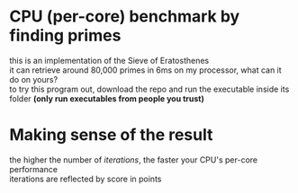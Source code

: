 # CPU (per-core) benchmark by finding primes
this is an implementation of the Sieve of Eratosthenes\
it can retrieve around 80,000 primes in 6ms on my processor, what can it do on yours?\
to try this program out, download the repo and run the executable inside its folder **(only run executables from people you trust)**

# Making sense of the result
the higher the number of *iterations*, the faster your CPU's per-core performance\
iterations are reflected by score in points
